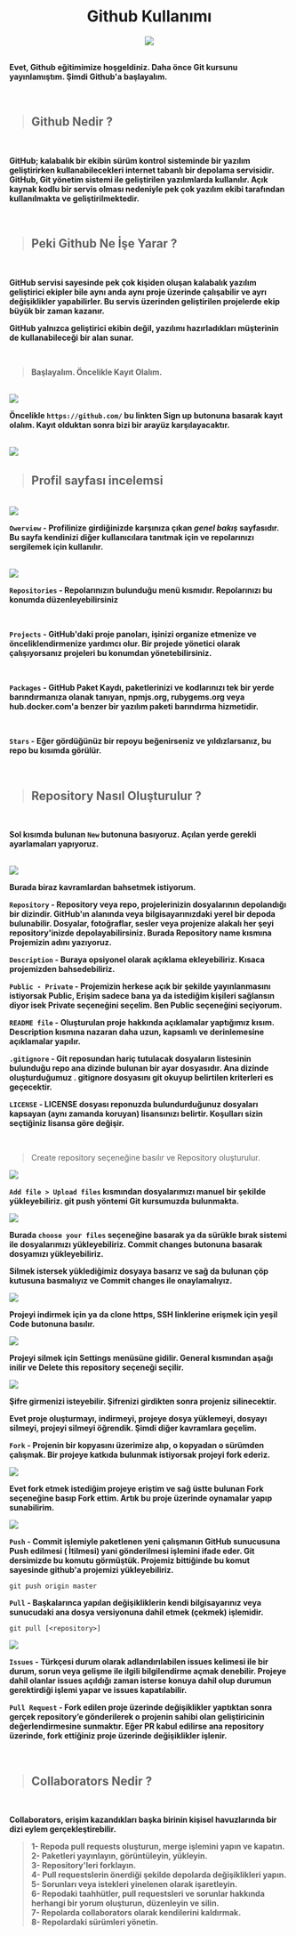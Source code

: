 # <center>Github Kullanımı</center>

<center><img src="https://mertmekatronik.com/uploads/images/2020/06/image_750x_5eea13eec19ea.jpg"></center>

<br />

**Evet, Github eğitimimize hoşgeldiniz. Daha önce Git kursunu yayınlamıştım. Şimdi Github'a başlayalım.**

<br />

>## Github Nedir ? 

<br />

**GitHub; kalabalık bir ekibin sürüm kontrol sisteminde bir yazılım geliştirirken kullanabilecekleri internet tabanlı bir depolama servisidir. GitHub, Git yönetim sistemi ile geliştirilen yazılımlarda kullanılır. Açık kaynak kodlu bir servis olması nedeniyle pek çok yazılım ekibi tarafından kullanılmakta ve geliştirilmektedir.**

<br />

>## Peki Github Ne İşe Yarar ?

<br />

**GitHub servisi sayesinde pek çok kişiden oluşan kalabalık yazılım geliştirici ekipler bile aynı anda aynı proje üzerinde çalışabilir ve ayrı değişiklikler yapabilirler. Bu servis üzerinden geliştirilen projelerde ekip büyük bir zaman kazanır.**

**GitHub yalnızca geliştirici ekibin değil, yazılımı hazırladıkları müşterinin de kullanabileceği bir alan sunar.**

<br />

> **Başlayalım. Öncelikle Kayıt Olalım.**

<br />

<img src="img/githubscreen.png">

<br />

**Öncelikle ```https://github.com/``` bu linkten Sign up butonuna basarak kayıt olalım. Kayıt olduktan sonra bizi bir arayüz karşılayacaktır.**

<br />

<img src="img/arayuz.png">

<img />

<br />

>## Profil sayfası incelemsi
<br />

<img src="img/github-owerviewpage.png">

<br />

**`Owerview` - Profilinize girdiğinizde karşınıza çıkan *genel bakış* sayfasıdır. 
Bu sayfa kendinizi diğer kullanıcılara tanıtmak için ve repolarınızı sergilemek için kullanılır.**

<br />

<img src="img/repositories.png">

<br />

**`Repositories` - Repolarınızın bulunduğu menü kısmıdır. Repolarınızı bu konumda düzenleyebilirsiniz**

<br />

**`Projects` - GitHub'daki proje panoları, işinizi organize etmenize ve önceliklendirmenize yardımcı olur. Bir projede yönetici olarak çalışıyorsanız projeleri bu konumdan yönetebilirsiniz.**

<br />

**`Packages` - GitHub Paket Kaydı, paketlerinizi ve kodlarınızı tek bir yerde barındırmanıza olanak tanıyan, npmjs.org, rubygems.org veya hub.docker.com'a benzer bir yazılım paketi barındırma hizmetidir.**

<br />

**`Stars` - Eğer gördüğünüz bir repoyu beğenirseniz ve yıldızlarsanız, bu repo bu kısımda görülür.**

<br />

>## Repository Nasıl Oluşturulur ?

<br />

**Sol kısımda bulunan ```New``` butonuna basıyoruz. Açılan yerde gerekli ayarlamaları yapıyoruz.**

<br />

<img src="img/createrepo2.png">

**Burada biraz kavramlardan bahsetmek istiyorum.**

**```Repository``` - Repository veya repo, projelerinizin dosyalarının depolandığı bir dizindir. GitHub'ın alanında veya bilgisayarınızdaki yerel bir depoda bulunabilir. Dosyalar, fotoğraflar, sesler veya projenize alakalı her şeyi repository'inizde depolayabilirsiniz. Burada Repository name kısmına Projemizin adını yazıyoruz.**

**```Description``` - Buraya opsiyonel olarak açıklama ekleyebiliriz. Kısaca projemizden bahsedebiliriz.**

**```Public - Private``` - Projemizin herkese açık bir şekilde yayınlanmasını istiyorsak Public, Erişim sadece bana ya da istediğim kişileri sağlansın diyor isek Private seçeneğini seçelim. Ben Public seçeneğini seçiyorum.**

**```README file``` - Oluşturulan proje hakkında açıklamalar yaptığımız kısım. Description kısmına nazaran daha uzun, kapsamlı ve derinlemesine açıklamalar yapılır.**

**```.gitignore``` - Git reposundan hariç tutulacak dosyaların listesinin bulunduğu repo ana dizinde bulunan bir ayar dosyasıdır. Ana dizinde oluşturduğumuz . gitignore dosyasını git okuyup belirtilen kriterleri es geçecektir.**

**```LICENSE``` - LICENSE dosyası reponuzda bulundurduğunuz dosyaları kapsayan (aynı zamanda koruyan) lisansınızı belirtir. Koşulları sizin seçtiğiniz lisansa göre değişir.**

<br />

> Create repository seçeneğine basılır ve Repository oluşturulur.

<img src="img/crerepo.png" />

**```Add file > Upload files``` kısmından dosyalarımızı manuel bir şekilde yükleyebiliriz. git push yöntemi Git kursumuzda bulunmakta.**

<img src="img/yukleme.png">

**Burada ```choose your files``` seçeneğine basarak ya da sürükle bırak sistemi ile dosyalarımızı yükleyebiliriz. Commit changes butonuna basarak dosyamızı yükleyebiliriz.**

**Silmek istersek yüklediğimiz dosyaya basarız ve sağ da bulunan çöp kutusuna basmalıyız ve Commit changes ile onaylamalıyız.**

<img src="img/delfile.png" />

<br />

**Projeyi indirmek için ya da clone https, SSH linklerine erişmek için yeşil Code butonuna basılır.**

<img src="img/more.png" />

**Projeyi silmek için Settings menüsüne gidilir. General kısmından aşağı inilir ve Delete this repository seçeneği seçilir.**

<img src="img/delproje.png">

**Şifre girmenizi isteyebilir. Şifrenizi girdikten sonra projeniz silinecektir.**

**Evet proje oluşturmayı, indirmeyi, projeye dosya yüklemeyi, dosyayı silmeyi, projeyi silmeyi öğrendik. Şimdi diğer kavramlara geçelim.**


**```Fork``` - Projenin bir kopyasını üzerimize alıp, o kopyadan o sürümden çalışmak. Bir projeye katkıda bulunmak istiyorsak projeyi fork ederiz.**

<img src="img/fork.png">

**Evet fork etmek istediğim projeye eriştim ve sağ üstte bulunan Fork seçeneğine basıp Fork ettim. Artık bu proje üzerinde oynamalar yapıp sunabilirim.**

<img src="img/forkbar.png" />

**```Push``` - Commit işlemiyle paketlenen yeni çalışmanın GitHub sunucusuna Push edilmesi ( İtilmesi) yani gönderilmesi işlemini ifade eder. Git dersimizde bu komutu görmüştük. Projemiz bittiğinde bu komut sayesinde github'a projemizi yükleyebiliriz.**

```
git push origin master
```

**```Pull``` - Başkalarınca yapılan değişikliklerin kendi bilgisayarınız veya sunucudaki ana dosya versiyonuna dahil etmek (çekmek) işlemidir.**

```
git pull [<repository>]
```

<img src="img/bar.png" />

**```Issues``` - Türkçesi durum olarak adlandırılabilen issues kelimesi ile bir durum, sorun veya gelişme ile ilgili bilgilendirme açmak denebilir. Projeye dahil olanlar issues açıldığı zaman isterse konuya dahil olup durumun gerektirdiği işlemi yapar ve issues kapatılabilir.**

**```Pull Request``` - Fork edilen proje üzerinde değişiklikler yaptıktan sonra gerçek repository’e gönderilerek o projenin sahibi olan geliştiricinin değerlendirmesine sunmaktır. Eğer PR kabul edilirse ana repository üzerinde, fork ettiğiniz proje üzerinde değişiklikler işlenir.**

<br />

>## Collaborators Nedir ?

<br />

**Collaborators, erişim kazandıkları başka birinin kişisel havuzlarında bir dizi eylem gerçekleştirebilir.**

> **1- Repoda pull requests oluşturun, merge işlemini yapın ve kapatın. <br />
2- Paketleri yayınlayın, görüntüleyin, yükleyin.  <br />
3- Repository'leri forklayın. <br />
4- Pull requestslerin önerdiği şekilde depolarda değişiklikleri yapın. <br />
5- Sorunları veya istekleri yinelenen olarak işaretleyin. <br />
6- Repodaki taahhütler, pull requestsleri ve sorunlar hakkında herhangi bir yorum oluşturun, düzenleyin ve silin. <br />
7- Repolarda collaborators olarak kendilerini kaldırmak. <br />
8- Repolardaki sürümleri yönetin.**


